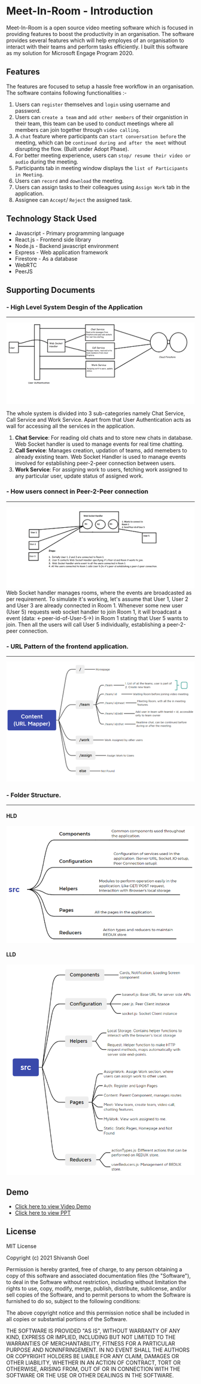 # Meet-In-Room - Introduction
Meet-In-Room is a open source video meeting software which is focused in providing features to boost the productivity in an organisation. The software provides several features which will help employes of an organisation to interact with their teams and perform tasks efficiently. I built this software as my solution for Microsoft Engage Program 2020.

## Features
The features are focused to setup a hassle free workflow in an organisation. The software contains following functionalities :-

1. Users can  ```register``` themselves and ```login``` using username and password.
2. Users can ```create a team``` and ```add other members``` of their organistion in their team, this team can be used to conduct meetings where all members can join together through ```video calling```.
3. A ```chat``` feature where participants can ```start conversation before``` the meeting, which can be ```continued during and after the meet``` without disrupting the flow. (Built under Adopt Phase).
4. For better meeting experience, users can ```stop/ resume their video or audio``` during the meeting.
5. Participants tab in meeting window displays the ```list of Participants in Meeting```.
5. Users can ```record``` and ```download``` the meeting.
6. Users can assign tasks to their colleagues using ```Assign Work``` tab in the application.
7. Assignee can ```Accept```/ ```Reject``` the assigned task.

## Technology Stack Used
-  Javascript - Primary programming language
-  React.js - Frontend side library
-  Node.js - Backend javascript environment
-  Express - Web application framework
-  Firestore - As a database 
-  WebRTC
-  PeerJS

## Supporting Documents

### - High Level System Desgin of the Application
---

![full system design](https://github.com/ishivanshgoel/Meet-In-Room-Frontend/blob/master/docs/Full%20System%20Design.png)

The whole system is divided into 3 sub-categories namely Chat Service, Call Service and Work Service. Apart from that User Authentication acts as wall for accessing all the services in the application.
1. **Chat Service**: For reading old chats and to store new chats in database. Web Socket handler is used to manage events for real time chatting.
2. **Call Service**: Manages creation, updation of teams, add memebers to already existing team. Web Socket Handler is used to manage events involved for establishing peer-2-peer connection between users.
3. **Work Service**: For assigning work to users, fetching work assigned to any particular user, update status of assigned work.

### - How users connect in Peer-2-Peer connection
---
![full system design](https://github.com/ishivanshgoel/Meet-In-Room-Frontend/blob/master/docs/System%20Design.png)
Web Socket handler manages rooms, where the events are broadcasted as per requirement. 
To simulate it's working, let's assume that User 1, User 2 and User 3 are already connected in Room 1. Whenever some new user (User 5) requests web socket handler to join Room 1, it will broadcast a event (data: <-peer-id-of-User-5->) in Room 1 stating that User 5 wants to join. Then all the users will call User 5 individually, establishing a peer-2-peer connection.  

### - URL Pattern of the frontend application.
---

![full system design](https://github.com/ishivanshgoel/Meet-In-Room-Frontend/blob/master/docs/URL%20Mapper.png)

### - Folder Structure.
---
#### HLD
![full system design](https://github.com/ishivanshgoel/Meet-In-Room-Frontend/blob/master/docs/HLD%20Application%20Structure.png)
#### LLD
![full system design](https://github.com/ishivanshgoel/Meet-In-Room-Frontend/blob/master/docs/LLD%20Application%20Structure.png)

## Demo
- [Click here to view Video Demo](https://drive.google.com/file/d/1sQOccGuxLi1WEZ4o_0aGdKwnzUgMKCQd/view?usp=sharing)
- [Click here to view PPT](https://docs.google.com/presentation/d/1yqANeB6di1Xq7yy6h-aVU1RS15hPWlC7_jKBZ1YS8fs/edit?usp=sharing)

## License
MIT License

Copyright (c) 2021 Shivansh Goel

Permission is hereby granted, free of charge, to any person obtaining a copy
of this software and associated documentation files (the "Software"), to deal
in the Software without restriction, including without limitation the rights
to use, copy, modify, merge, publish, distribute, sublicense, and/or sell
copies of the Software, and to permit persons to whom the Software is
furnished to do so, subject to the following conditions:

The above copyright notice and this permission notice shall be included in all
copies or substantial portions of the Software.

THE SOFTWARE IS PROVIDED "AS IS", WITHOUT WARRANTY OF ANY KIND, EXPRESS OR
IMPLIED, INCLUDING BUT NOT LIMITED TO THE WARRANTIES OF MERCHANTABILITY,
FITNESS FOR A PARTICULAR PURPOSE AND NONINFRINGEMENT. IN NO EVENT SHALL THE
AUTHORS OR COPYRIGHT HOLDERS BE LIABLE FOR ANY CLAIM, DAMAGES OR OTHER
LIABILITY, WHETHER IN AN ACTION OF CONTRACT, TORT OR OTHERWISE, ARISING FROM,
OUT OF OR IN CONNECTION WITH THE SOFTWARE OR THE USE OR OTHER DEALINGS IN THE
SOFTWARE.






